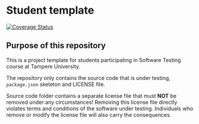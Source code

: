 # Student template

[![Coverage Status](https://coveralls.io/repos/github/Jori-Rintakangas/software-testing/badge.svg?branch=master)](https://coveralls.io/github/Jori-Rintakangas/software-testing?branch=master)

## Purpose of this repository

This is a project template for students participating in Software Testing course
at Tampere University.

The repository only contains the source code that is under testing, `package.json` skeleton
and LICENSE file.

Source code folder contains a separate license file that must **NOT** be removed under any circumstances!
Removing this license file directly violates terms and conditions of the software under testing.
Individuals who remove or modify the license file will also carry the consequences.